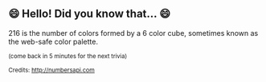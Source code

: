 ## 😄 Hello! Did you know that... 😄
216 is the number of colors formed by a 6 color cube, sometimes known as the web-safe color palette.

<sup>(come back in 5 minutes for the next trivia)</sup>


<sup>Credits: http://numbersapi.com</sup>
